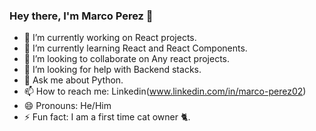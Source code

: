 ### Hey there, I'm Marco Perez 👋


- 🔭 I’m currently working on React projects.
- 🌱 I’m currently learning React and React Components.
- 👯 I’m looking to collaborate on Any react projects.
- 🤔 I’m looking for help with Backend stacks.
- 💬 Ask me about Python.
- 📫 How to reach me: Linkedin(www.linkedin.com/in/marco-perez02) 
- 😄 Pronouns: He/Him
- ⚡ Fun fact: I am a first time cat owner :cat2:.

